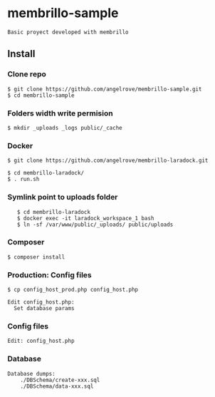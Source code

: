# membrillo-sample
    Basic proyect developed with membrillo


## Install

### Clone repo
    $ git clone https://github.com/angelrove/membrillo-sample.git
    $ cd membrillo-sample

### Folders width write permision

    $ mkdir _uploads _logs public/_cache

### Docker

    $ git clone https://github.com/angelrove/membrillo-laradock.git

    $ cd membrillo-laradock/
    $ . run.sh

### Symlink point to uploads folder

       $ cd membrillo-laradock
       $ docker exec -it laradock_workspace_1 bash
       $ ln -sf /var/www/public/_uploads/ public/uploads

### Composer
    $ composer install

### Production: Config files

    $ cp config_host_prod.php config_host.php

    Edit config_host.php:
      Set database params

### Config files

    Edit: config_host.php

### Database

    Database dumps:
        ./DBSchema/create-xxx.sql
        ./DBSchema/data-xxx.sql
